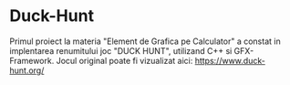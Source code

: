 # Duck-Hunt

  Primul proiect la materia "Element de Grafica pe Calculator" a constat in implentarea renumitului joc "DUCK HUNT", utilizand C++ si GFX-Framework.
  Jocul original poate fi vizualizat aici: https://www.duck-hunt.org/
